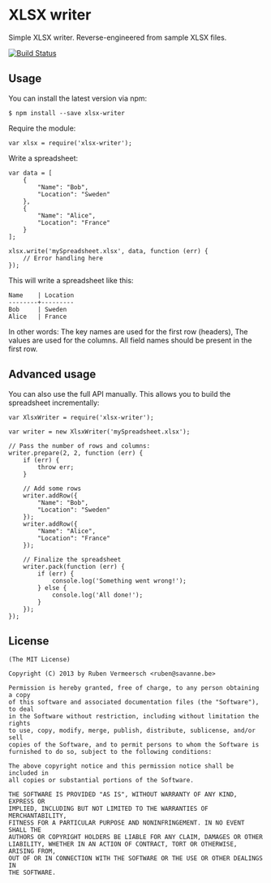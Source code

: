 # XLSX writer

  Simple XLSX writer. Reverse-engineered from sample XLSX files.
  
  [![Build Status](https://travis-ci.org/rubenv/node-xlsx-writer.png?branch=master)](https://travis-ci.org/rubenv/node-xlsx-writer)

## Usage
  
  You can install the latest version via npm:
  
    $ npm install --save xlsx-writer

  Require the module:

    var xlsx = require('xlsx-writer');

  Write a spreadsheet:

    var data = [
        {
            "Name": "Bob",
            "Location": "Sweden"
        },
        {
            "Name": "Alice",
            "Location": "France"
        }
    ];

    xlsx.write('mySpreadsheet.xlsx', data, function (err) {
        // Error handling here
    });

  This will write a spreadsheet like this:

    Name    | Location
    --------+---------
    Bob     | Sweden
    Alice   | France

  In other words: The key names are used for the first row (headers),
  The values are used for the columns. All field names should be present
  in the first row.

## Advanced usage

  You can also use the full API manually. This allows you to build the
  spreadsheet incrementally:

    var XlsxWriter = require('xlsx-writer');

    var writer = new XlsxWriter('mySpreadsheet.xlsx');

    // Pass the number of rows and columns:
    writer.prepare(2, 2, function (err) {
        if (err) {
            throw err;
        }

        // Add some rows
        writer.addRow({
            "Name": "Bob",
            "Location": "Sweden"
        });
        writer.addRow({
            "Name": "Alice",
            "Location": "France"
        });

        // Finalize the spreadsheet
        writer.pack(function (err) {
            if (err) {
                console.log('Something went wrong!');
            } else {
                console.log('All done!');
            }
        });
    });

## License 

    (The MIT License)

    Copyright (C) 2013 by Ruben Vermeersch <ruben@savanne.be>

    Permission is hereby granted, free of charge, to any person obtaining a copy
    of this software and associated documentation files (the "Software"), to deal
    in the Software without restriction, including without limitation the rights
    to use, copy, modify, merge, publish, distribute, sublicense, and/or sell
    copies of the Software, and to permit persons to whom the Software is
    furnished to do so, subject to the following conditions:

    The above copyright notice and this permission notice shall be included in
    all copies or substantial portions of the Software.

    THE SOFTWARE IS PROVIDED "AS IS", WITHOUT WARRANTY OF ANY KIND, EXPRESS OR
    IMPLIED, INCLUDING BUT NOT LIMITED TO THE WARRANTIES OF MERCHANTABILITY,
    FITNESS FOR A PARTICULAR PURPOSE AND NONINFRINGEMENT. IN NO EVENT SHALL THE
    AUTHORS OR COPYRIGHT HOLDERS BE LIABLE FOR ANY CLAIM, DAMAGES OR OTHER
    LIABILITY, WHETHER IN AN ACTION OF CONTRACT, TORT OR OTHERWISE, ARISING FROM,
    OUT OF OR IN CONNECTION WITH THE SOFTWARE OR THE USE OR OTHER DEALINGS IN
    THE SOFTWARE.
